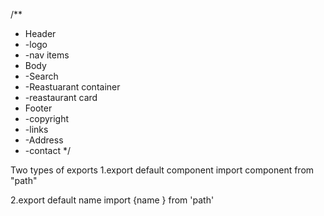 /**
 * Header
 *  -logo
 *  -nav items
 * Body
 *  -Search
 *  -Reastuarant container
 *    -reastaurant card
 * Footer
 *  -copyright
 *  -links
 *  -Address
 *  -contact
 */

 Two types of exports
  1.export default component
  import component from "path"


  2.export default name
  import {name } from 'path'